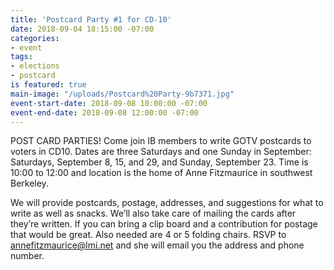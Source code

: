 ```yaml
---
title: 'Postcard Party #1 for CD-10'
date: 2018-09-04 18:15:00 -07:00
categories:
- event
tags:
- elections
- postcard
is featured: true
main-image: "/uploads/Postcard%20Party-9b7371.jpg"
event-start-date: 2018-09-08 10:00:00 -07:00
event-end-date: 2018-09-08 12:00:00 -07:00
---
```


POST CARD PARTIES! Come join IB members to write GOTV postcards to voters in CD10. Dates are three Saturdays and one Sunday in September: Saturdays, September 8, 15, and 29, and Sunday, September 23. Time is 10:00 to 12:00 and location is the home of Anne Fitzmaurice in southwest Berkeley. 

We will provide postcards, postage, addresses, and suggestions for what to write as well as snacks. We’ll also take care of mailing the cards after they’re written. If you can bring a clip board and a contribution for postage that would be great. Also needed are 4 or 5 folding chairs. RSVP to annefitzmaurice@lmi.net and she will email you the address and phone number.